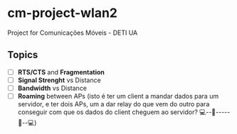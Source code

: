 # cm-project-wlan2
Project for Comunicações Móveis - DETI UA

## Topics
- [ ] **RTS/CTS** and **Fragmentation**
- [ ] **Signal Strenght** vs Distance
- [ ] **Bandwidth** vs Distance
- [ ] **Roaming** between APs (isto é ter um client a mandar dados para um servidor, e ter dois APs, um a dar relay do que vem do outro para conseguir com que os dados do client cheguem ao servidor? 💻--📡-----📡--💻)
